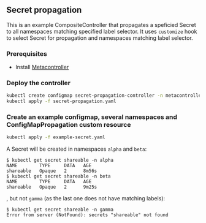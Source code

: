 ## Secret propagation

This is an example CompositeController that propagates a speficied Secret to all namespaces matching specified label selector. It uses `customize` hook to select Secret for propagation and namespaces matching label selector.

### Prerequisites

* Install [Metacontroller](https://github.com/GoogleCloudPlatform/metacontroller)

### Deploy the controller

```sh
kubectl create configmap secret-propagation-controller -n metacontroller --from-file=sync.py
kubectl apply -f secret-propagation.yaml
```

### Create an example configmap, several namespaces and ConfigMapPropagation custom resource

```sh
kubectl apply -f example-secret.yaml
```

A Secret will be created in namespaces `alpha` and `beta`:

```console
$ kubectl get secret shareable -n alpha
NAME        TYPE     DATA   AGE
shareable   Opaque   2      8m56s
$ kubectl get secret shareable -n beta
NAME        TYPE     DATA   AGE
shareable   Opaque   2      9m25s
```

, but not `gamma` (as the last one does not have matching labels):

```console
$ kubectl get secret shareable -n gamma
Error from server (NotFound): secrets "shareable" not found
```